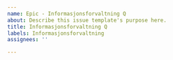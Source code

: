 ```yaml
---
name: Epic - Informasjonsforvaltning Q
about: Describe this issue template's purpose here.
title: Informasjonsforvaltning Q
labels: Informasjonsforvaltning
assignees: ''

---
```



